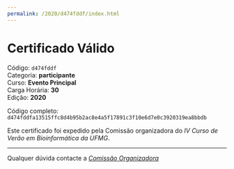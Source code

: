 ```yaml
---
permalink: /2020/d474fddf/index.html
---
```


# Certificado Válido

Código: `d474fddf`<br>
Categoria: **participante**<br>
Curso: **Evento Principal**<br>
Carga Horária: **30**<br>
Edição: **2020**<br>


Código completo: `d474fddfa13515ffc8d4b95b2ac8e4a5f17891c3f10e6d7e0c3920319ea8bbdb`


Este certificado foi expedido pela Comissão organizadora do *IV Curso de Verão em Bioinformática da UFMG*.

----

Qualquer dúvida contacte a [_Comissão Organizadora_](<mailto:cursobioinfoufmg@gmail.com$subject=[Certificados]>)

